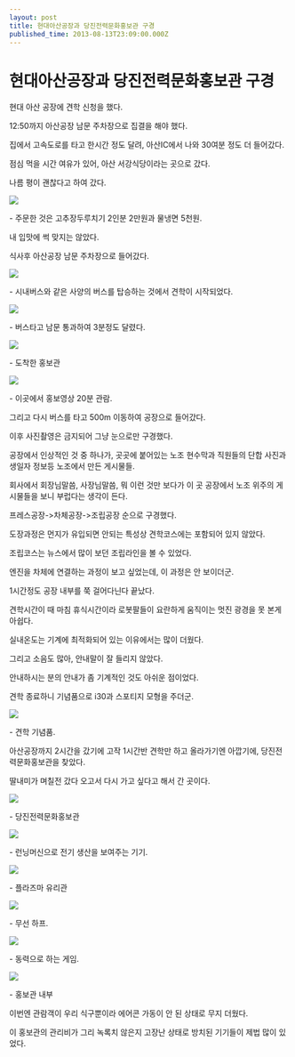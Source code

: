 ```yaml
---
layout: post
title: 현대아산공장과 당진전력문화홍보관 구경
published_time: 2013-08-13T23:09:00.000Z
---
```


# 현대아산공장과 당진전력문화홍보관 구경


현대 아산 공장에 견학 신청을 했다.

12:50까지 아산공장 남문 주차장으로 집결을 해야 했다.

집에서 고속도로를 타고 한시간 정도 달려, 아산IC에서 나와 30여분 정도 더 들어갔다.

점심 먹을 시간 여유가 있어, 아산 서강식당이라는 곳으로 갔다.

나름 평이 괜찮다고 하여 갔다.

![](../pds/201308/13/80/a0109780_520a3986104b3.jpg)

\- 주문한 것은 고추장두루치기 2인분 2만원과 물냉면 5천원.

내 입맛에 썩 맞지는 않았다.

식사후 아산공장 남문 주차장으로 들어갔다.

![](../pds/201308/13/80/a0109780_520a3987398d0.jpg)

\- 시내버스와 같은 사양의 버스를 탑승하는 것에서 견학이 시작되었다.

![](../pds/201308/13/80/a0109780_520a398648a62.jpg)

\- 버스타고 남문 통과하여 3분정도 달렸다.

![](../pds/201308/13/80/a0109780_520a3987d1940.jpg)

\- 도착한 홍보관

![](../pds/201308/13/80/a0109780_520a39875366a.jpg)

\- 이곳에서 홍보영상 20분 관람.

그리고 다시 버스를 타고 500m 이동하여 공장으로 들어갔다.

이후 사진촬영은 금지되어 그냥 눈으로만 구경했다.

공장에서 인상적인 것 중 하나가, 곳곳에 붙어있는 노조 현수막과 직원들의 단합 사진과 생일자 정보등 노조에서 만든 게시물들.

회사에서 회장님말씀, 사장님말씀, 뭐 이런 것만 보다가 이 곳 공장에서 노조 위주의 게시물들을 보니 부럽다는 생각이 든다.

프레스공장->차체공장->조립공장 순으로 구경했다.

도장과정은 먼지가 유입되면 안되는 특성상 견학코스에는 포함되어 있지 않았다.

조립코스는 뉴스에서 많이 보던 조립라인을 볼 수 있었다.

엔진을 차체에 연결하는 과정이 보고 싶었는데, 이 과정은 안 보이더군.

1시간정도 공장 내부를 쭉 걸어다닌다 끝났다.

견학시간이 때 마침 휴식시간이라 로봇팔들이 요란하게 움직이는 멋진 광경을 못 본게 아쉽다.

실내온도는 기계에 최적화되어 있는 이유에서는 많이 더웠다.

그리고 소음도 많아, 안내말이 잘 들리지 않았다.

안내하시는 분의 안내가 좀 기계적인 것도 아쉬운 점이었다.

견학 종료하니 기념품으로 i30과 스포티지 모형을 주더군.

![](../pds/201308/13/80/a0109780_520a39532bddd.jpg)

\- 견학 기념품.

아산공장까지 2시간을 갔기에 고작 1시간반 견학만 하고 올라가기엔 아깝기에, 당진전력문화홍보관을 찾았다.

딸내미가 며칠전 갔다 오고서 다시 가고 싶다고 해서 간 곳이다.

![](../pds/201308/13/80/a0109780_520a3987e23ad.jpg)

\- 당진전력문화홍보관

![](../pds/201308/13/80/a0109780_520a39890a6c5.jpg)

\- 런닝머신으로 전기 생산을 보여주는 기기.

![](../pds/201308/13/80/a0109780_520a398b0f1b5.jpg)

\- 플라즈마 유리관

![](../pds/201308/13/80/a0109780_520a39af7e8a1.jpg)

\- 무선 하프.

![](../pds/201308/13/80/a0109780_520a39b13a324.jpg)

\- 동력으로 하는 게임.

![](../pds/201308/13/80/a0109780_520a39b1c9447.jpg)

\- 홍보관 내부

이번엔 관람객이 우리 식구뿐이라 에어콘 가동이 안 된 상태로 무지 더웠다.

이 홍보관의 관리비가 그리 녹록치 않은지 고장난 상태로 방치된 기기들이 제법 많이 있었다.

